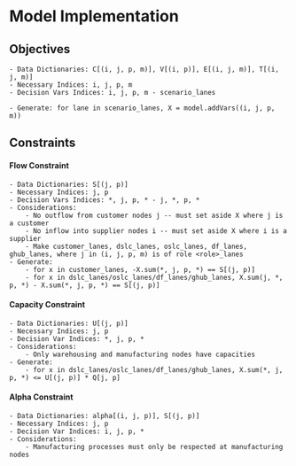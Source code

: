 # Model Implementation

## Objectives
    - Data Dictionaries: C[(i, j, p, m)], V[(i, p)], E[(i, j, m)], T[(i, j, m)]
    - Necessary Indices: i, j, p, m
    - Decision Vars Indices: i, j, p, m - scenario_lanes

    - Generate: for lane in scenario_lanes, X = model.addVars((i, j, p, m))


## Constraints

#### Flow Constraint
    - Data Dictionaries: S[(j, p)]
    - Necessary Indices: j, p
    - Decision Vars Indices: *, j, p, * - j, *, p, *
    - Considerations: 
        - No outflow from customer nodes j -- must set aside X where j is a customer 
        - No inflow into supplier nodes i -- must set aside X where i is a supplier
        - Make customer_lanes, dslc_lanes, oslc_lanes, df_lanes, ghub_lanes, where j in (i, j, p, m) is of role <role>_lanes
    - Generate: 
        - for x in customer_lanes, -X.sum(*, j, p, *) == S[(j, p)]
        - for x in dslc_lanes/oslc_lanes/df_lanes/ghub_lanes, X.sum(j, *, p, *) - X.sum(*, j, p, *) == S[(j, p)]

    
#### Capacity Constraint
    - Data Dictionaries: U[(j, p)]
    - Necessary Indices: j, p
    - Decision Var Indices: *, j, p, *
    - Considerations:
        - Only warehousing and manufacturing nodes have capacities
    - Generate:
        - for x in dslc_lanes/oslc_lanes/df_lanes/ghub_lanes, X.sum(*, j, p, *) <= U[(j, p)] * Q[j, p]


#### Alpha Constraint
    - Data Dictionaries: alpha[(i, j, p)], S[(j, p)]
    - Necessary Indices: j, p
    - Decision Var Indices: i, j, p, *
    - Considerations:
        - Manufacturing processes must only be respected at manufacturing nodes

